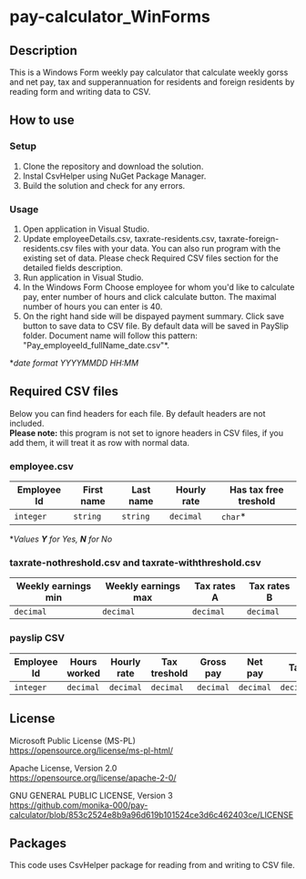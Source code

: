 # pay-calculator_WinForms

## Description
This is a Windows Form weekly pay calculator that calculate weekly gorss and net pay, tax and supperannuation for residents and foreign residents by reading form and writing data to CSV.

## How to use
### Setup
 1. Clone the repository and download the solution.
 2. Instal CsvHelper using NuGet Package Manager.
 3. Build the solution and check for any errors. 

### Usage
1. Open application in Visual Studio.
2. Update employeeDetails.csv, taxrate-residents.csv, taxrate-foreign-residents.csv files with your data. You can also run program with the existing set of data. Please check Required CSV files section for the detailed fields description. 
3. Run application in Visual Studio.
4. In the Windows Form Choose employee for whom you'd like to calculate pay, enter number of hours and click calculate button. The maximal number of hours you can enter is 40. 
5. On the right hand side will be dispayed payment summary. Click save button to save data to CSV file. By default data will be saved in PaySlip folder. Document name will follow this pattern: "Pay_employeeId_fullName_date.csv"*.</br>

**date format YYYYMMDD HH:MM*

## Required CSV files 
Below you can find headers for each file. By default headers are not included.</br>
**Please note:** this program is not set to ignore headers in CSV files, if you add them, it will treat it as row with normal data.  
### employee.csv
| Employee Id  | First name | Last name | Hourly rate |Has tax free treshold |
| ------------- | ------------- | ------------- | ------------- | ------------- |
|  `integer` |  `string` | `string`  | `decimal` |`char`*   |

**Values **Y** for Yes, **N** for No*

### taxrate-nothreshold.csv and taxrate-withthreshold.csv
| Weekly earnings min  | Weekly earnings max | Tax rates A | Tax rates B |
| ------------- | ------------- | ------------- | ------------- |
|  `decimal` |   `decimal` |  `decimal`  | `decimal` |

### payslip CSV
| Employee Id  | Hours worked | Hourly rate |Tax treshold |Gross pay |Net pay |Tax |Superannuation|
| ------------- | ------------- | ------------- | ------------- | ------------- | ------------- | ------------- |------------- |
|  `integer` |  `decimal` | `decimal`  | `decimal` |`decimal`   |`decimal`   |`decimal`  |`decimal`  |

## License
Microsoft Public License (MS-PL) </br>
https://opensource.org/license/ms-pl-html/ </br>

Apache License, Version 2.0</br>
https://opensource.org/license/apache-2-0/ </br>

 GNU GENERAL PUBLIC LICENSE, Version 3 </br>
https://github.com/monika-000/pay-calculator/blob/853c2524e8b9a96d619b101524ce3d6c462403ce/LICENSE

## Packages
This code uses CsvHelper package for reading from and writing to CSV file.
